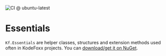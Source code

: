 ![CI @ ubuntu-latest](https://github.com/KodeFoxx/Kf.Essentials/workflows/CI%20@%20ubuntu-latest/badge.svg)

# Essentials
`Kf.Essentials` are helper classes, structures and extension methods used often in KodeFoxx projects. You can [download/get it on NuGet](https://www.nuget.org/packages/Kf.Essentials/).
